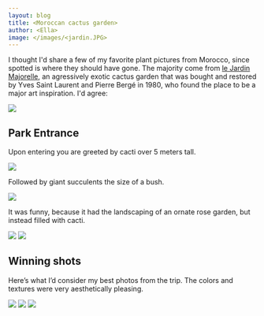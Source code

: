 ```yaml
---
layout: blog
title: <Moroccan cactus garden>
author: <Ella>
image: </images/<jardin.JPG>
---
```


I thought I'd share a few of my favorite plant pictures from Morocco, since spotted is where they should have gone. The majority come from [le Jardin Majorelle](http://jardinmajorelle.com/ang/), an agressively exotic cactus garden that was bought and restored by Yves Saint Laurent and Pierre Bergé in 1980, who found the place to be a major art inspiration. I'd agree:

![](/images/cactusdrawing.jpg)

## Park Entrance

Upon entering you are greeted by cacti over 5 meters tall.

![](/images/tallcacti.JPG)

Followed by giant succulents the size of a bush.

![](/images/manysucc.JPG)

It was funny, because it had the landscaping of an ornate rose garden, but instead filled with cacti.

![](/images/thiccactus.JPG)
![](/images/manycacti.JPG)

## Winning shots

Here’s what I’d consider my best photos from the trip. The colors and textures were very aesthetically pleasing.

![](/images/glowingsucc.JPG)
![](/images/backgroundcactus2.JPG)
![](/images/backgroundcactus.jpg)

